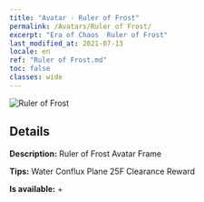```yaml
---
title: "Avatar - Ruler of Frost"
permalink: /Avatars/Ruler of Frost/
excerpt: "Era of Chaos  Ruler of Frost"
last_modified_at: 2021-07-13
locale: en
ref: "Ruler of Frost.md"
toc: false
classes: wide
---
```

 ![Ruler of Frost](/images/a/avatarFrame_38.png)

## Details

 **Description:** Ruler of Frost Avatar Frame 

 **Tips:** Water Conflux Plane 25F Clearance Reward 

 **Is available:**  + 

